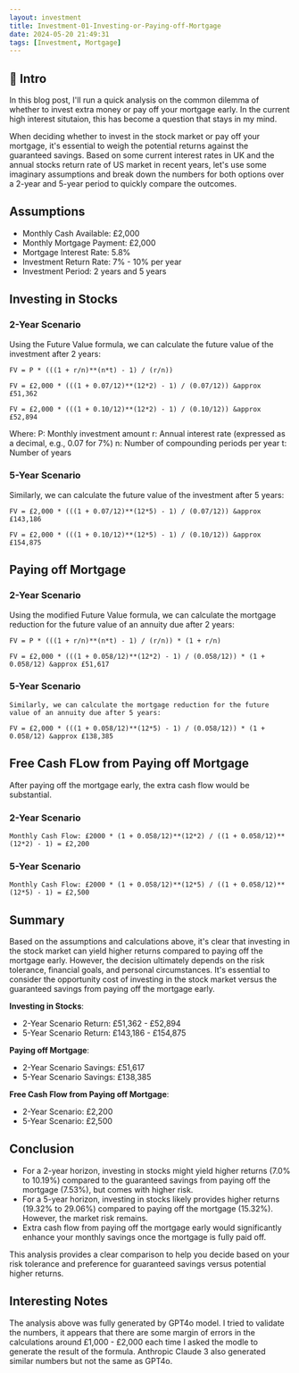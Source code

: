 ```yaml
---
layout: investment
title: Investment-01-Investing-or-Paying-off-Mortgage
date: 2024-05-20 21:49:31
tags: [Investment, Mortgage]
---
```


## **🔎 Intro**

In this blog post, I'll run a quick analysis on the common dilemma of whether to invest extra money or pay off your mortgage early. In the current high interest situtaion, this has become a question that stays in my mind. 

<!-- more -->

When deciding whether to invest in the stock market or pay off your mortgage, it's essential to weigh the potential returns against the guaranteed savings. Based on some current interest rates in UK and the annual stocks return rate of US market in recent years, let's use some imaginary assumptions and break down the numbers for both options over a 2-year and 5-year period to quickly compare the outcomes.

## **Assumptions**

- Monthly Cash Available: £2,000
- Monthly Mortgage Payment: £2,000
- Mortgage Interest Rate: 5.8%
- Investment Return Rate: 7% - 10% per year
- Investment Period: 2 years and 5 years

## **Investing in Stocks**

### **2-Year Scenario**

Using the Future Value formula, we can calculate the future value of the investment after 2 years:

```
FV = P * (((1 + r/n)**(n*t) - 1) / (r/n))

FV = £2,000 * (((1 + 0.07/12)**(12*2) - 1) / (0.07/12)) &approx £51,362

FV = £2,000 * (((1 + 0.10/12)**(12*2) - 1) / (0.10/12)) &approx £52,894
```

Where: 
P: Monthly investment amount
r: Annual interest rate (expressed as a decimal, e.g., 0.07 for 7%)
n: Number of compounding periods per year
t: Number of years

### **5-Year Scenario**

Similarly, we can calculate the future value of the investment after 5 years:

```
FV = £2,000 * (((1 + 0.07/12)**(12*5) - 1) / (0.07/12)) &approx £143,186

FV = £2,000 * (((1 + 0.10/12)**(12*5) - 1) / (0.10/12)) &approx £154,875
```

## **Paying off Mortgage**

### **2-Year Scenario**

Using the modified Future Value formula, we can calculate the mortgage reduction for the future value of an annuity due after 2 years:

```
FV = P * (((1 + r/n)**(n*t) - 1) / (r/n)) * (1 + r/n)

FV = £2,000 * (((1 + 0.058/12)**(12*2) - 1) / (0.058/12)) * (1 + 0.058/12) &approx £51,617
```

### **5-Year Scenario**

```
Similarly, we can calculate the mortgage reduction for the future value of an annuity due after 5 years:

FV = £2,000 * (((1 + 0.058/12)**(12*5) - 1) / (0.058/12)) * (1 + 0.058/12) &approx £138,385
```

## **Free Cash FLow from Paying off Mortgage**

After paying off the mortgage early, the extra cash flow would be substantial.

### **2-Year Scenario**

```
Monthly Cash Flow: £2000 * (1 + 0.058/12)**(12*2) / ((1 + 0.058/12)**(12*2) - 1) = £2,200
```

### **5-Year Scenario**

```
Monthly Cash Flow: £2000 * (1 + 0.058/12)**(12*5) / ((1 + 0.058/12)**(12*5) - 1) = £2,500
```

## **Summary**

Based on the assumptions and calculations above, it's clear that investing in the stock market can yield higher returns compared to paying off the mortgage early. However, the decision ultimately depends on the risk tolerance, financial goals, and personal circumstances. It's essential to consider the opportunity cost of investing in the stock market versus the guaranteed savings from paying off the mortgage early.

**Investing in Stocks**: 
   - 2-Year Scenario Return: £51,362 - £52,894
   - 5-Year Scenario Return: £143,186 - £154,875

**Paying off Mortgage**:
   - 2-Year Scenario Savings: £51,617
   - 5-Year Scenario Savings: £138,385

**Free Cash Flow from Paying off Mortgage**:
   - 2-Year Scenario: £2,200
   - 5-Year Scenario: £2,500

## **Conclusion**

- For a 2-year horizon, investing in stocks might yield higher returns (7.0% to 10.19%) compared to the guaranteed savings from paying off the mortgage (7.53%), but comes with higher risk.
- For a 5-year horizon, investing in stocks likely provides higher returns (19.32% to 29.06%) compared to paying off the mortgage (15.32%). However, the market risk remains.
- Extra cash flow from paying off the mortgage early would significantly enhance your monthly savings once the mortgage is fully paid off.

This analysis provides a clear comparison to help you decide based on your risk tolerance and preference for guaranteed savings versus potential higher returns.

## **Interesting Notes**

The analysis above was fully generated by GPT4o model. I tried to validate the numbers, it appears that there are some margin of errors in the calculations around £1,000 - £2,000 each time I asked the modle to generate the result of the formula. Anthropic Claude 3 also generated similar numbers but not the same as GPT4o. 